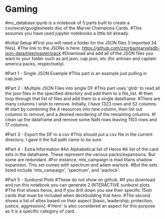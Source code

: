 # Gaming
#mc_database.ipynb is a notebook of 5 parts built to create a csv/excel/googlesheets doc of the Marvel Champions Cards.
#This assumes you have used jupyter notebooks a little bit already.

#Initial Setup
#First you will need a folder for the JSON files (I imported 34 files).
#The link to the JSONs is here: https://github.com/zzorba/marvelsdb-json-data/tree/master/pack
#Download and add all of the JSON files you want to your folder such as ant.json, cap.json, etc (for antman and captain america packs, respectively).

#Part 1 - Single JSON Example
#This part is an example just pulling in cap.json

#Part 2 - Multiple JSON Files into single DF
#This part uses 'glob' to read all the json files in the specified directory and add them to a file_list.
#I then loop through that list of files and add them to a single dataframe.
#There are many columns I wish to remove. Initially, I have 1323 rows and 52 columns.
#I start by combining the 4 resources into new column, then list out columns to remove, and a desired reordering of the remaining columns.
#I clean up the dataframe and remove some NaN rows leaving 1103 rows and 17 columns.

#Part 3 - Export the DF to a csv
#This should put a csv file in the current directory. I gave it the full path name to be sure.

#Part 4 - Extra Information
#An Alphabetical list of Heros
#A list of the card sets in the dataframe. These represent the various packs/expansions. But some are redundant.
#For instance, mts_campaign is mad titans shadow expansion. This set comes with spectrum and adam warlock.
#But the sets listed include 'mts_campaign', 'spectrum', and 'warlock'.

#Part 5 - Sunburst Plots
#These do not show on github.
#If you download and run this notebook you can generate 2 INTERACTIVE sunburst plots.
#The first shows heros, and if you drill down you see their specific 15ish cards that must be included when deckbuilding that hero.
#The second shows a list of allies based on their aspect [basic, leadership, protection, justice, aggression].
#'Hero' is also considered an aspect for this purpose as it is a specific category of card.
